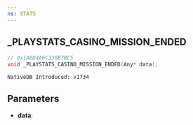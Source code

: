 ```yaml
---
ns: STATS
---
```

## _PLAYSTATS_CASINO_MISSION_ENDED

```c
// 0x1A0D4A6C336B7BC5
void _PLAYSTATS_CASINO_MISSION_ENDED(Any* data);
```

```
NativeDB Introduced: v1734
```

## Parameters
* **data**:
